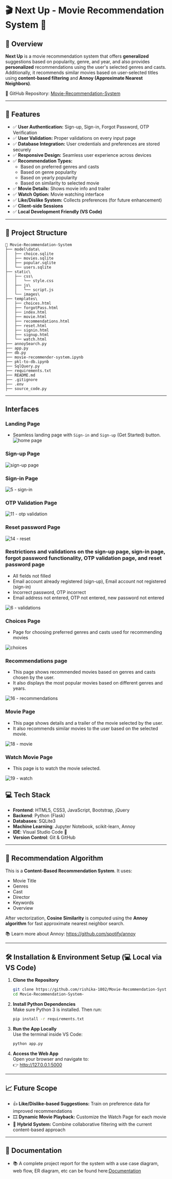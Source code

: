 # 🎬 Next Up - Movie Recommendation System 🍿

## 🌟 Overview  
**Next Up** is a movie recommendation system that offers **generalized** suggestions based on popularity, genre, and year, and also provides **personalized** recommendations using the user's selected genres and casts. Additionally, it recommends similar movies based on user-selected titles using **content-based filtering** and **Annoy (Approximate Nearest Neighbors)**.

🔗 GitHub Repository: [Movie-Recommendation-System](https://github.com/rishika-1802/Movie-Recommendation-System-.git)

---

## 🚀 Features  
- ✅ **User Authentication:** Sign-up, Sign-in, Forgot Password, OTP Verification  
- ✅ **User Validation:** Proper validations on every input page  
- ✅ **Database Integration:** User credentials and preferences are stored securely  
- ✅ **Responsive Design:** Seamless user experience across devices  
- ✅ **Recommendation Types:**
  - Based on preferred genres and casts  
  - Based on genre popularity  
  - Based on yearly popularity  
  - Based on similarity to selected movie  
- ✅ **Movie Details:** Shows movie info and trailer  
- ✅ **Watch Option:** Movie watching interface  
- ✅ **Like/Dislike System:** Collects preferences (for future enhancement)  
- ✅ **Client-side Sessions**  
- ✅ **Local Development Friendly (VS Code)**

---

## 🧭 Project Structure  

```
📁 Movie-Recommendation-System
├── model\data\
│   ├── choice.sqlite
│   ├── movies.sqlite
│   ├── popular.sqlite
│   └── users.sqlite
├── static\
│   ├── css\
│   │   └── style.css
│   ├── js\
│   │   └── script.js
│   └── images\
├── templates\
│   ├── choices.html
│   ├── forgotPass.html
│   ├── index.html
│   ├── movie.html
│   ├── recommendations.html
│   ├── reset.html
│   ├── signin.html
│   ├── signup.html
│   └── watch.html
├── annoySearch.py
├── app.py
├── db.py
├── movie-recommender-system.ipynb
├── pkl-to-db.ipynb
├── SqlQuery.py
├── requirements.txt
├── README.md
├── .gitignore
├── .env
├── source_code.py
```

---
## Interfaces

### Landing Page
* Seamless landing page with `Sign-in` and `Sign-up` (Get Started) button.
![home page](https://github.com/user-attachments/assets/9f8ea588-5795-4072-bf42-1dffc10c8965)

### Sign-up Page
![sign-up page](https://github.com/user-attachments/assets/0dc43bec-462f-4f2b-9de5-53a75a6d1b6c)

### Sign-in Page
![5 - sign-in](https://github.com/user-attachments/assets/2e6e7cf1-a8a0-4ba9-be77-0b3fac610242)
### OTP Validation Page
![11 - otp validation](https://user-images.githubusercontent.com/55057608/170730305-cbccfd03-cf80-45aa-b893-734503d01a30.png)

### Reset password Page
![14 - reset](https://user-images.githubusercontent.com/55057608/170730899-809feb1c-eb6a-4a06-b6e8-c4ba3ea1085d.png)

### Restrictions and validations on the sign-up page, sign-in page, forgot password functionality, OTP validation page, and reset password page
* All fields not filled
* Email account already registered (sign-up), Email account not registered (sign-in)
* Incorrect password, OTP incorrect
* Email address not entered, OTP not entered, new password not entered

![6 - validations](https://user-images.githubusercontent.com/55057608/170794709-7b6623b8-6fe8-4248-ae0e-c02f49a42034.PNG)

### Choices Page
* Page for choosing preferred genres and casts used for recommending movies

![choices](https://user-images.githubusercontent.com/55057608/170731172-7ac6e050-93ab-433f-9d38-2466972cc5d6.png)

### Recommendations page
* This page shows recommended movies based on genres and casts chosen by the user.
* It also displays the most popular movies based on different genres and years.

![16 - recommendations](https://user-images.githubusercontent.com/55057608/170731099-138356e1-2113-4ae1-bebb-6740431432b1.png)

### Movie Page
* This page shows details and a trailer of the movie selected by the user.
* It also recommends similar movies to the user based on the selected movie.

![18 - movie](https://user-images.githubusercontent.com/55057608/170731745-71dcabad-78ca-489e-92cd-402900a14845.png)

### Watch Movie Page
* This page is to watch the movie selected.

![19 - watch](https://user-images.githubusercontent.com/55057608/170731856-2595f39a-4ea1-41e3-9160-d699d82bf578.png)


## 💻 Tech Stack  
- **Frontend**: HTML5, CSS3, JavaScript, Bootstrap, jQuery  
- **Backend**: Python (Flask)  
- **Databases**: SQLite3  
- **Machine Learning**: Jupyter Notebook, scikit-learn, Annoy  
- **IDE**: Visual Studio Code 💙  
- **Version Control**: Git & GitHub  

---

## 🧠 Recommendation Algorithm  
This is a **Content-Based Recommendation System**. It uses:
- Movie Title
- Genres
- Cast
- Director
- Keywords
- Overview

After vectorization, **Cosine Similarity** is computed using the **Annoy algorithm** for fast approximate nearest neighbor search.

📚 Learn more about Annoy: https://github.com/spotify/annoy

---

## 🛠️ Installation & Environment Setup (💻 Local via VS Code)

1. **Clone the Repository**  
   ```bash
   git clone https://github.com/rishika-1802/Movie-Recommendation-System-.git
   cd Movie-Recommendation-System-
   ```

2. **Install Python Dependencies**  
   Make sure Python 3 is installed. Then run:
   ```bash
   pip install -r requirements.txt
   ```

3. **Run the App Locally**  
   Use the terminal inside VS Code:
   ```bash
   python app.py
   ```

4. **Access the Web App**  
   Open your browser and navigate to:  
   👉 http://127.0.0.1:5000

---

## 📈 Future Scope  
- 👍 **Like/Dislike-based Suggestions:** Train on preference data for improved recommendations  
- 🎞️ **Dynamic Movie Playback:** Customize the Watch Page for each movie  
- 🤝 **Hybrid System:** Combine collaborative filtering with the current content-based approach  

---

## 📄 Documentation    
- 📚 A complete project report for the system with a use case diagram, web flow, ER diagram, etc can be found here:[Documentation](Documentation.docx)  
